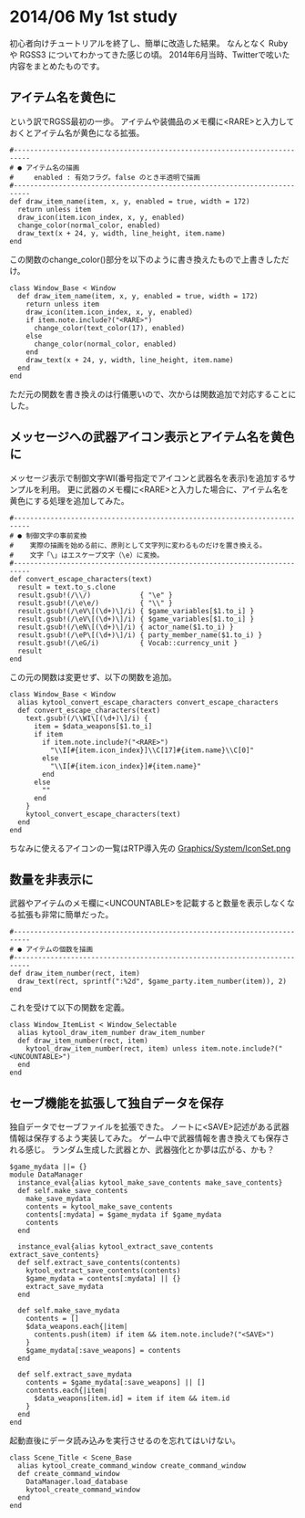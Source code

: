 # 2014/06 My 1st study

初心者向けチュートリアルを終了し、簡単に改造した結果。
なんとなく Ruby や RGSS3 についてわかってきた感じの頃。
2014年6月当時、Twitterで呟いた内容をまとめたものです。

## アイテム名を黄色に

という訳でRGSS最初の一歩。
アイテムや装備品のメモ欄に&lt;RARE&gt;と入力しておくとアイテム名が黄色になる拡張。

    #--------------------------------------------------------------------------
    # ● アイテム名の描画
    #     enabled : 有効フラグ。false のとき半透明で描画
    #--------------------------------------------------------------------------
    def draw_item_name(item, x, y, enabled = true, width = 172)
      return unless item
      draw_icon(item.icon_index, x, y, enabled)
      change_color(normal_color, enabled)
      draw_text(x + 24, y, width, line_height, item.name)
    end

この関数のchange_color()部分を以下のように書き換えたもので上書きしただけ。

    class Window_Base < Window
      def draw_item_name(item, x, y, enabled = true, width = 172)
        return unless item
        draw_icon(item.icon_index, x, y, enabled)
        if item.note.include?("<RARE>")
          change_color(text_color(17), enabled)
        else
          change_color(normal_color, enabled)
        end
        draw_text(x + 24, y, width, line_height, item.name)
      end
    end

ただ元の関数を書き換えのは行儀悪いので、次からは関数追加で対応することにした。

## メッセージへの武器アイコン表示とアイテム名を黄色に

メッセージ表示で制御文字WI(番号指定でアイコンと武器名を表示)を追加するサンプルを利用。
更に武器のメモ欄に&lt;RARE&gt;と入力した場合に、アイテム名を黄色にする処理を追加してみた。

    #--------------------------------------------------------------------------
    # ● 制御文字の事前変換
    #    実際の描画を始める前に、原則として文字列に変わるものだけを置き換える。
    #    文字「\」はエスケープ文字（\e）に変換。
    #--------------------------------------------------------------------------
    def convert_escape_characters(text)
      result = text.to_s.clone
      result.gsub!(/\\/)            { "\e" }
      result.gsub!(/\e\e/)          { "\\" }
      result.gsub!(/\eV\[(\d+)\]/i) { $game_variables[$1.to_i] }
      result.gsub!(/\eV\[(\d+)\]/i) { $game_variables[$1.to_i] }
      result.gsub!(/\eN\[(\d+)\]/i) { actor_name($1.to_i) }
      result.gsub!(/\eP\[(\d+)\]/i) { party_member_name($1.to_i) }
      result.gsub!(/\eG/i)          { Vocab::currency_unit }
      result
    end

この元の関数は変更せず、以下の関数を追加。

    class Window_Base < Window
      alias kytool_convert_escape_characters convert_escape_characters
      def convert_escape_characters(text)
        text.gsub!(/\\WI\[(\d+)\]/i) {
          item = $data_weapons[$1.to_i]
          if item
            if item.note.include?("<RARE>")
              "\\I[#{item.icon_index}]\\C[17]#{item.name}\\C[0]"
            else
              "\\I[#{item.icon_index}]#{item.name}"
            end
          else
            ""
          end
        }
        kytool_convert_escape_characters(text)
      end
    end

ちなみに使えるアイコンの一覧はRTP導入先の
[Graphics/System/IconSet.png](https://twitter.com/yamachan360/status/475601063270043649/photo/1 "Graphics/System/IconSet.png")

## 数量を非表示に

武器やアイテムのメモ欄に&lt;UNCOUNTABLE&gt;を記載すると数量を表示しなくなる拡張も非常に簡単だった。

    #--------------------------------------------------------------------------
    # ● アイテムの個数を描画
    #--------------------------------------------------------------------------
    def draw_item_number(rect, item)
      draw_text(rect, sprintf(":%2d", $game_party.item_number(item)), 2)
    end

これを受けて以下の関数を定義。

    class Window_ItemList < Window_Selectable
      alias kytool_draw_item_number draw_item_number
      def draw_item_number(rect, item)
        kytool_draw_item_number(rect, item) unless item.note.include?("<UNCOUNTABLE>")
      end
    end

## セーブ機能を拡張して独自データを保存

独自データでセーブファイルを拡張できた。
ノートに&lt;SAVE&gt;記述がある武器情報は保存するよう実装してみた。
ゲーム中で武器情報を書き換えても保存される感じ。
ランダム生成した武器とか、武器強化とか夢は広がる、かも？

    $game_mydata ||= {}
    module DataManager
      instance_eval{alias kytool_make_save_contents make_save_contents}
      def self.make_save_contents
        make_save_mydata
        contents = kytool_make_save_contents
        contents[:mydata] = $game_mydata if $game_mydata
        contents
      end

      instance_eval{alias kytool_extract_save_contents extract_save_contents}
      def self.extract_save_contents(contents)
        kytool_extract_save_contents(contents)
        $game_mydata = contents[:mydata] || {}
        extract_save_mydata
      end

      def self.make_save_mydata
        contents = []
        $data_weapons.each{|item|
          contents.push(item) if item && item.note.include?("<SAVE>")
        }
        $game_mydata[:save_weapons] = contents
      end

      def self.extract_save_mydata
        contents = $game_mydata[:save_weapons] || []
        contents.each{|item|
          $data_weapons[item.id] = item if item && item.id
        }
      end
    end

起動直後にデータ読み込みを実行させるのを忘れてはいけない。

    class Scene_Title < Scene_Base
      alias kytool_create_command_window create_command_window
      def create_command_window
        DataManager.load_database
        kytool_create_command_window
      end
    end
